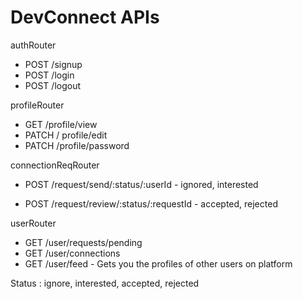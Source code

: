 # DevConnect APIs

authRouter

- POST /signup
- POST /login
- POST /logout

profileRouter

- GET /profile/view
- PATCH / profile/edit
- PATCH /profile/password

connectionReqRouter

- POST /request/send/:status/:userId - ignored, interested

- POST /request/review/:status/:requestId - accepted, rejected

userRouter

- GET /user/requests/pending
- GET /user/connections
- GET /user/feed - Gets you the profiles of other users on platform

Status : ignore, interested, accepted, rejected
